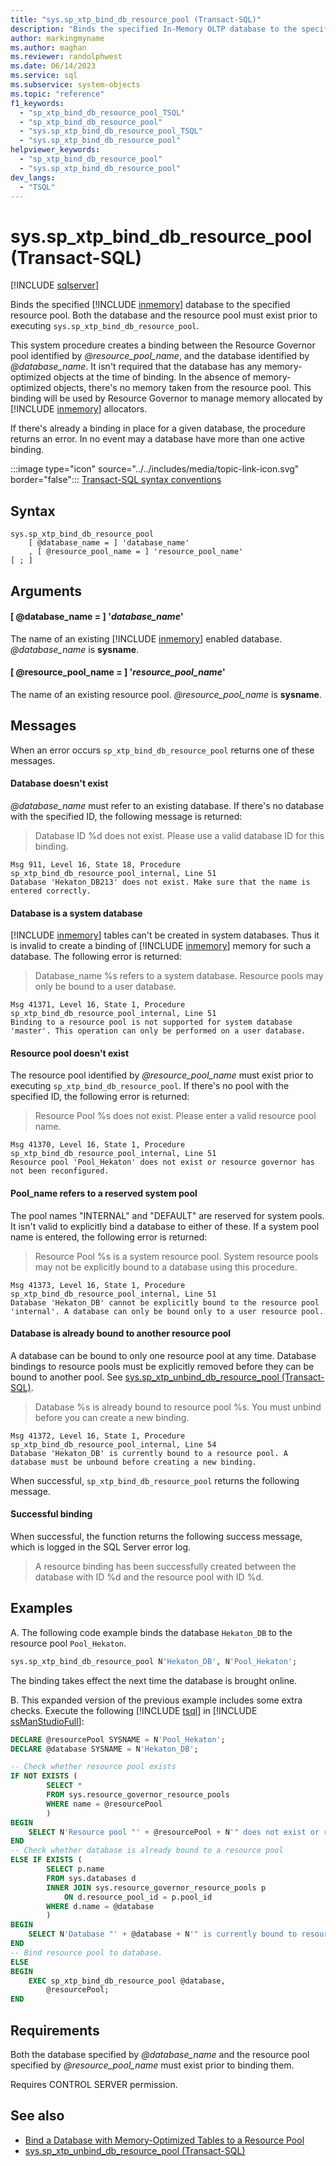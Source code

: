 ```yaml
---
title: "sys.sp_xtp_bind_db_resource_pool (Transact-SQL)"
description: "Binds the specified In-Memory OLTP database to the specified resource pool."
author: markingmyname
ms.author: maghan
ms.reviewer: randolphwest
ms.date: 06/14/2023
ms.service: sql
ms.subservice: system-objects
ms.topic: "reference"
f1_keywords:
  - "sp_xtp_bind_db_resource_pool_TSQL"
  - "sp_xtp_bind_db_resource_pool"
  - "sys.sp_xtp_bind_db_resource_pool_TSQL"
  - "sys.sp_xtp_bind_db_resource_pool"
helpviewer_keywords:
  - "sp_xtp_bind_db_resource_pool"
  - "sys.sp_xtp_bind_db_resource_pool"
dev_langs:
  - "TSQL"
---
```

# sys.sp_xtp_bind_db_resource_pool (Transact-SQL)

[!INCLUDE [sqlserver](../../includes/applies-to-version/sqlserver.md)]

Binds the specified [!INCLUDE [inmemory](../../includes/inmemory-md.md)] database to the specified resource pool. Both the database and the resource pool must exist prior to executing `sys.sp_xtp_bind_db_resource_pool`.

This system procedure creates a binding between the Resource Governor pool identified by *@resource_pool_name*, and the database identified by *@database_name*. It isn't required that the database has any memory-optimized objects at the time of binding. In the absence of memory-optimized objects, there's no memory taken from the resource pool. This binding will be used by Resource Governor to manage memory allocated by [!INCLUDE [inmemory](../../includes/inmemory-md.md)] allocators.

If there's already a binding in place for a given database, the procedure returns an error. In no event may a database have more than one active binding.

:::image type="icon" source="../../includes/media/topic-link-icon.svg" border="false"::: [Transact-SQL syntax conventions](../../t-sql/language-elements/transact-sql-syntax-conventions-transact-sql.md)

## Syntax

```syntaxsql
sys.sp_xtp_bind_db_resource_pool
    [ @database_name = ] 'database_name'
    , [ @resource_pool_name = ] 'resource_pool_name'
[ ; ]
```

## Arguments

#### [ @database_name = ] '*database_name*'

The name of an existing [!INCLUDE [inmemory](../../includes/inmemory-md.md)] enabled database. *@database_name* is **sysname**.

#### [ @resource_pool_name = ] '*resource_pool_name*'

The name of an existing resource pool. *@resource_pool_name* is **sysname**.

## Messages

When an error occurs `sp_xtp_bind_db_resource_pool` returns one of these messages.

#### Database doesn't exist

*@database_name* must refer to an existing database. If there's no database with the specified ID, the following message is returned:

> Database ID %d does not exist. Please use a valid database ID for this binding.

```output
Msg 911, Level 16, State 18, Procedure sp_xtp_bind_db_resource_pool_internal, Line 51
Database 'Hekaton_DB213' does not exist. Make sure that the name is entered correctly.
```

#### Database is a system database

[!INCLUDE [inmemory](../../includes/inmemory-md.md)] tables can't be created in system databases. Thus it is invalid to create a binding of [!INCLUDE [inmemory](../../includes/inmemory-md.md)] memory for such a database. The following error is returned:

> Database_name %s refers to a system database. Resource pools may only be bound to a user database.

```output
Msg 41371, Level 16, State 1, Procedure sp_xtp_bind_db_resource_pool_internal, Line 51
Binding to a resource pool is not supported for system database 'master'. This operation can only be performed on a user database.
```

#### Resource pool doesn't exist

The resource pool identified by *@resource_pool_name* must exist prior to executing `sp_xtp_bind_db_resource_pool`. If there's no pool with the specified ID, the following error is returned:

> Resource Pool %s does not exist. Please enter a valid resource pool name.

```output
Msg 41370, Level 16, State 1, Procedure sp_xtp_bind_db_resource_pool_internal, Line 51
Resource pool 'Pool_Hekaton' does not exist or resource governor has not been reconfigured.
```

#### Pool_name refers to a reserved system pool

The pool names "INTERNAL" and "DEFAULT" are reserved for system pools. It isn't valid to explicitly bind a database to either of these. If a system pool name is entered, the following error is returned:

> Resource Pool %s is a system resource pool. System resource pools may not be explicitly bound to a database using this procedure.

```output
Msg 41373, Level 16, State 1, Procedure sp_xtp_bind_db_resource_pool_internal, Line 51
Database 'Hekaton_DB' cannot be explicitly bound to the resource pool 'internal'. A database can only be bound only to a user resource pool.
```

#### Database is already bound to another resource pool

A database can be bound to only one resource pool at any time. Database bindings to resource pools must be explicitly removed before they can be bound to another pool. See [sys.sp_xtp_unbind_db_resource_pool (Transact-SQL)](sys-sp-xtp-unbind-db-resource-pool-transact-sql.md).

> Database %s is already bound to resource pool %s. You must unbind before you can create a new binding.

```output
Msg 41372, Level 16, State 1, Procedure sp_xtp_bind_db_resource_pool_internal, Line 54
Database 'Hekaton_DB' is currently bound to a resource pool. A database must be unbound before creating a new binding.
```

When successful, `sp_xtp_bind_db_resource_pool` returns the following message.

#### Successful binding

When successful, the function returns the following success message, which is logged in the SQL Server error log.

> A resource binding has been successfully created between the database with ID %d and the resource pool with ID %d.

## Examples

A. The following code example binds the database `Hekaton_DB` to the resource pool `Pool_Hekaton`.

```sql
sys.sp_xtp_bind_db_resource_pool N'Hekaton_DB', N'Pool_Hekaton';
```

The binding takes effect the next time the database is brought online.

B. This expanded version of the previous example includes some extra checks. Execute the following [!INCLUDE [tsql](../../includes/tsql-md.md)] in [!INCLUDE [ssManStudioFull](../../includes/ssmanstudiofull-md.md)]:

```sql
DECLARE @resourcePool SYSNAME = N'Pool_Hekaton';
DECLARE @database SYSNAME = N'Hekaton_DB';

-- Check whether resource pool exists
IF NOT EXISTS (
        SELECT *
        FROM sys.resource_governor_resource_pools
        WHERE name = @resourcePool
        )
BEGIN
    SELECT N'Resource pool "' + @resourcePool + N'" does not exist or resource governor has not been reconfigured.';
END
-- Check whether database is already bound to a resource pool
ELSE IF EXISTS (
        SELECT p.name
        FROM sys.databases d
        INNER JOIN sys.resource_governor_resource_pools p
            ON d.resource_pool_id = p.pool_id
        WHERE d.name = @database
        )
BEGIN
    SELECT N'Database "' + @database + N'" is currently bound to resource pool "' + @resourcePool + N'". A database must be unbound before creating a new binding.';
END
-- Bind resource pool to database.
ELSE
BEGIN
    EXEC sp_xtp_bind_db_resource_pool @database,
        @resourcePool;
END
```

## Requirements

Both the database specified by *@database_name* and the resource pool specified by *@resource_pool_name* must exist prior to binding them.

Requires CONTROL SERVER permission.

## See also

- [Bind a Database with Memory-Optimized Tables to a Resource Pool](../in-memory-oltp/bind-a-database-with-memory-optimized-tables-to-a-resource-pool.md)
- [sys.sp_xtp_unbind_db_resource_pool (Transact-SQL)](sys-sp-xtp-unbind-db-resource-pool-transact-sql.md)
